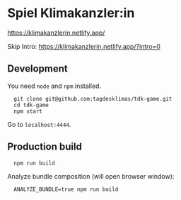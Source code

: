 # Spiel Klimakanzler:in

https://klimakanzlerin.netlify.app/

Skip Intro: https://klimakanzlerin.netlify.app/?intro=0


## Development

You need `node` and `npm` installed.

```
  git clone git@github.com:tagdesklimas/tdk-game.git
  cd tdk-game
  npm start
```

Go to `localhost:4444`.



## Production build

```
  npm run build
```

Analyze bundle composition (will open browser window):

```
  ANALYZE_BUNDLE=true npm run build
```
